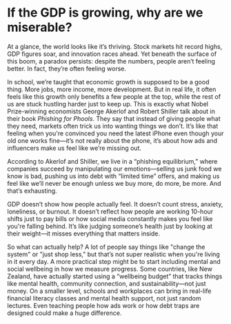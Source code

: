 # If the GDP is growing, why are we miserable?

At a glance, the world looks like it’s thriving. Stock markets hit record highs, GDP figures soar, and innovation races ahead. Yet beneath the surface of this boom, a paradox persists: despite the numbers, people aren’t feeling better. In fact, they’re often feeling worse.

In school, we’re taught that economic growth is supposed to be a good thing. More jobs, more income, more development. But in real life, it often feels like this growth only benefits a few people at the top, while the rest of us are stuck hustling harder just to keep up. This is exactly what Nobel Prize-winning economists George Akerlof and Robert Shiller talk about in their book *Phishing for Phools*. They say that instead of giving people what they need, markets often trick us into wanting things we don’t. It’s like that feeling when you're convinced you need the latest iPhone even though your old one works fine—it’s not really about the phone, it’s about how ads and influencers make us feel like we’re missing out.

According to Akerlof and Shiller, we live in a “phishing equilibrium,” where companies succeed by manipulating our emotions—selling us junk food we know is bad, pushing us into debt with “limited time” offers, and making us feel like we’ll never be enough unless we buy more, do more, be more. And that’s exhausting.

GDP doesn’t show how people actually feel. It doesn’t count stress, anxiety, loneliness, or burnout. It doesn’t reflect how people are working 10-hour shifts just to pay bills or how social media constantly makes you feel like you're falling behind. It’s like judging someone’s health just by looking at their weight—it misses everything that matters inside.

So what can actually help? A lot of people say things like "change the system" or "just shop less," but that’s not super realistic when you're living in it every day. A more practical step might be to start including mental and social wellbeing in how we measure progress. Some countries, like New Zealand, have actually started using a “wellbeing budget” that tracks things like mental health, community connection, and sustainability—not just money. On a smaller level, schools and workplaces can bring in real-life financial literacy classes and mental health support, not just random lectures. Even teaching people how ads work or how debt traps are designed could make a huge difference.
